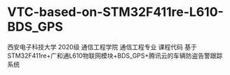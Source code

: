# VTC-based-on-STM32F411re-L610-BDS_GPS
西安电子科技大学 2020级 通信工程学院 通信工程专业 课程代码
基于STM32F411re+广和通L610物联网模块+BDS_GPS+腾讯云的车辆防盗告警跟踪系统
